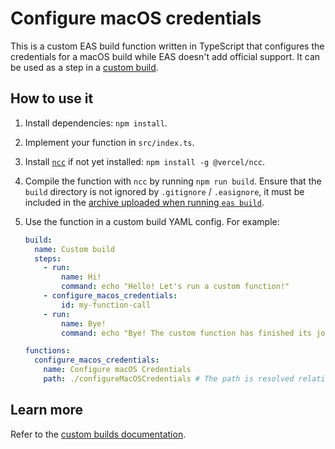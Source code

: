 # Configure macOS credentials

This is a custom EAS build function written in TypeScript that configures the credentials for a macOS build while EAS
doesn't add official support. It can be used as a step in a [custom build](https://docs.expo.dev/custom-builds/schema/).

## How to use it

1. Install dependencies: `npm install`.
2. Implement your function in `src/index.ts`.
3. Install [`ncc`](https://github.com/vercel/ncc) if not yet installed: `npm install -g @vercel/ncc`.
4. Compile the function with `ncc` by running `npm run build`. Ensure that the `build` directory is not ignored by `.gitignore` / `.easignore`, it must be included in the [archive uploaded when running `eas build`](https://expo.fyi/eas-build-archive).
5. Use the function in a custom build YAML config. For example:

   ```yml
   build:
     name: Custom build
     steps:
       - run:
           name: Hi!
           command: echo "Hello! Let's run a custom function!"
       - configure_macos_credentials:
           id: my-function-call
       - run:
           name: Bye!
           command: echo "Bye! The custom function has finished its job."

   functions:
     configure_macos_credentials:
       name: Configure macOS Credentials
       path: ./configureMacOSCredentials # The path is resolved relative to this config file.
   ```

## Learn more

Refer to the [custom builds documentation](https://docs.expo.dev/custom-builds/get-started/).
